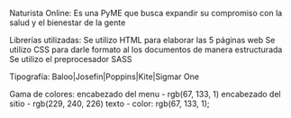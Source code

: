 Naturista Online:
Es una PyME que busca expandir su compromiso con la salud y el bienestar de la gente


Librerías utilizadas:
Se utilizo HTML para elaborar las 5 páginas web
Se utilizo CSS para darle formato al los documentos de manera estructurada
Se utilizo el preprocesador SASS 

Tipografía: Baloo|Josefin|Poppins|Kite|Sigmar One

Gama de colores:
encabezado del menu - rgb(67, 133, 1)
encabezado del sitio - rgb(229, 240, 226)
texto - color: rgb(67, 133, 1);


